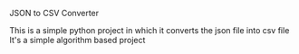 JSON to CSV Converter

This is a simple python project
in which it converts the json file into csv file
It's a simple algorithm based project 
